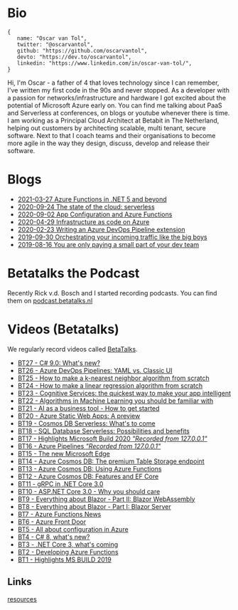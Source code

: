# Bio

```
{
   name: "Oscar van Tol",
   twitter: "@oscarvantol",
   github: "https://github.com/oscarvantol",
   devto: "https://dev.to/oscarvantol",
   linkedin: "https://www.linkedin.com/in/oscar-van-tol/",
}
```

Hi, I'm Oscar - a father of 4 that loves technology since I can remember, I've written my first code in the 90s and never stopped. As a developer with a passion for networks/infrastructure and hardware I got excited about the potential of Microsoft Azure early on. You can find me talking about PaaS and Serverless at conferences, on blogs or youtube whenever there is time. I am working as a Principal Cloud Architect at Betabit in The Netherland, helping out customers by architecting scalable, multi tenant, secure software. Next to that I coach teams and their organisations to become more agile in the way they design, discuss, develop and release their software.


# Blogs
- [2021-03-27 Azure Functions in .NET 5 and beyond](https://dev.to/oscarvantol/azure-functions-in-net-5-and-beyond-26d6)
- [2020-09-24 The state of the cloud: serverless](blog-serverless)
- [2020-09-02 App Configuration and Azure Functions](blog-app-configuration-and-azure-functions)
- [2020-04-29 Infrastructure as code on Azure](blog-infrastructure-as-code)
- [2020-02-23 Writing an Azure DevOps Pipeline extension](blog-azure-piplines)
- [2019-09-30 Orchestrating your incoming traffic like the big boys](blog-azure-front-door-service)
- [2019-08-16 You are only paying a small part of your dev team](blog-payback-time)

# Betatalks the Podcast
Recently Rick v.d. Bosch and I started recording podcasts.
You can find them on [podcast.betatalks.nl](https://podcast.betatalks.nl)


# Videos (Betatalks)
We regularly record videos called [BetaTalks](https://www.youtube.com/playlist?list=PLCLCtgDNNiJR_LDx6RT8X50VrKAH3_49B).

* [BT27 - C# 9.0: What's new?](https://www.youtube.com/watch?v=3YVdFDC1O6E)
* [BT26 - Azure DevOps Pipelines: YAML vs. Classic UI](https://www.youtube.com/watch?v=AsghfdAFOcw)
* [BT25 - How to make a k-nearest neighbor algorithm from scratch](https://www.youtube.com/watch?v=ukxAotDw4TE)
* [BT24 - How to make a linear regression algorithm from scratch](https://www.youtube.com/watch?v=eSobnwt7ndo)
* [BT23 - Cognitive Services: the quickest way to make your app intelligent](https://www.youtube.com/watch?v=5jvRB7nbsig)
* [BT22 - Algorithms in Machine Learning you should be familiar with](https://www.youtube.com/watch?v=4hnVvAxIvy0)
* [BT21 - AI as a business tool - How to get started](https://www.youtube.com/watch?v=7TYIC5PwSCk)
* [BT20 - Azure Static Web Apps: A preview](https://www.youtube.com/watch?v=t4kwjxmUSI4)
* [BT19 - Cosmos DB Serverless: What's to come](https://www.youtube.com/watch?v=w0MY_lC3XBM)
* [BT18 - SQL Database Serverless: Possibilities and benefits](https://www.youtube.com/watch?v=jz2dTJ7Nx0E)
* [BT17 - Highlights Microsoft Build 2020 *"Recorded from 127.0.0.1"*](https://www.youtube.com/watch?v=O2ddEFGKiFk)
* [BT16 - Azure Pipelines *"Recorded from 127.0.0.1"* ](https://www.youtube.com/watch?v=slGD2mqwbks)
* [BT15 - The new Microsoft Edge](https://www.youtube.com/watch?v=Ak4gilwGBCY)
* [BT14 - Azure Cosmos DB: The premium Table Storage endpoint](https://www.youtube.com/watch?v=_S83vDsbwKk)
* [BT13 - Azure Cosmos DB: Using Azure Functions](https://www.youtube.com/watch?v=yxZZ0vzHLhc)
* [BT12 - Azure Cosmos DB: Features and EF Core](https://www.youtube.com/watch?v=dAihkurRTDY)
* [BT11 - gRPC in .NET Core 3.0](https://www.youtube.com/watch?v=CC7LrklA0Nk)
* [BT10 - ASP.NET Core 3.0 - Why you should care](https://www.youtube.com/watch?v=egQfCWogPho)
* [BT9 - Everything about Blazor - Part II: Blazor WebAssembly](https://www.youtube.com/watch?v=Lh2Qb1oXQ1U)
* [BT8 - Everything about Blazor - Part I: Blazor Server](https://www.youtube.com/watch?v=eBxDQ45q_ak)
* [BT7 - Azure Functions News](https://www.youtube.com/watch?v=OWbuWLBJNk4)
* [BT6 - Azure Front Door](https://www.youtube.com/watch?v=dE002Gntj6Y)
* [BT5 - All about configuration in Azure](https://www.youtube.com/watch?v=MGncVTcgOpw)
* [BT4 - C# 8, what's new?](https://www.youtube.com/watch?v=Ib1OSKzevV8)
* [BT3 - .NET Core 3, what's coming](https://www.youtube.com/watch?v=aA-Rl6JlsEM) 
* [BT2 - Developing Azure Functions](https://www.youtube.com/watch?v=Q3cS7955Fwg)
* [BT1 - Highlights MS BUILD 2019](https://www.youtube.com/watch?v=PtLLxiPFi0Q)



## Links
[resources](resources)

